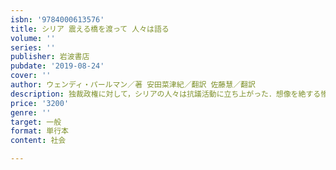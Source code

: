 ```yaml
---
isbn: '9784000613576'
title: シリア 震える橋を渡って 人々は語る
volume: ''
series: ''
publisher: 岩波書店
pubdate: '2019-08-24'
cover: ''
author: ウェンディ・パールマン／著 安田菜津紀／翻訳 佐藤慧／翻訳
description: 独裁政権に対して，シリアの人々は抗議活動に立ち上がった．想像を絶する惨状を赤裸々な証言でたどる．
price: '3200'
genre: ''
target: 一般
format: 単行本
content: 社会

---
```

